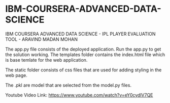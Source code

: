 # IBM-COURSERA-ADVANCED-DATA-SCIENCE
IBM COURSERA ADVANCED DATA SCIENCE - IPL PLAYER EVALUATION TOOL - ARAVIND MADAN MOHAN


The app.py file consists of the deployed application. Run the app.py to get the solution working. The templates folder contains the index.html file which is base temlate for the web application.


The static folder consists of css files that are used for adding styling in the web page.

The .pkl are model that are selected from the model.py files.

Youtube Video Link: https://www.youtube.com/watch?v=eY0cydlV7QE

